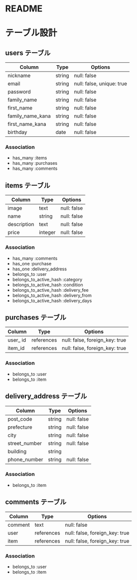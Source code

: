 # README

# テーブル設計

## users テーブル

| Column           | Type   | Options                   |
| ---------------- | ------ | ------------------------- |
| nickname         | string | null: false               |
| email            | string | null: false, unique: true |
| password         | string | null: false               |
| family_name      | string | null: false               |
| first_name       | string | null: false               |
| family_name_kana | string | null: false               |
| first_name_kana  | string | null: false               |
| birthday         | date   | null: false               |

### Association
- has_many :items
- has_many :purchases
- has_many :comments

## items テーブル

| Column        | Type       | Options                        |
| ------------- | ---------- | ------------------------------ |
| image         | text       | null: false                    |
| name          | string     | null: false                    |
| description   | text       | null: false                    |
| price         | integer    | null: false                    |

### Association
- has_many :comments
- has_one :purchase
- has_one :delivery_address
- belongs_to :user
- belongs_to_active_hash :category
- belongs_to_active_hash :condition
- belongs_to_active_hash :delivery_fee
- belongs_to_active_hash :delivery_from
- belongs_to_active_hash :delivery_days

## purchases テーブル

| Column    | Type       | Options                        |
| --------- | ---------- | ------------------------------ |
| user_ id  | references | null: false, foreign_key: true |
| item_id   | references | null: false, foreign_key: true |

### Association
- belongs_to :user
- belongs_to :item

## delivery_address テーブル

| Column        | Type    | Options                   |
| ------------- | ------- | ------------------------- |
| post_code     | string  | null: false               |
| prefecture    | string  | null: false               |
| city          | string  | null: false               |
| street_number | string  | null: false               |
| building      | string  |                           |
| phone_number  | string  | null: false               |

### Association
- belongs_to :item

## comments テーブル

| Column  | Type       | Options                        |
| ------- | ---------- | ------------------------------ |
| comment | text       | null: false                    |
| user    | references | null: false, foreign_key: true |
| item    | references | null: false, foreign_key: true |

### Association
- belongs_to :user
- belongs_to :item
